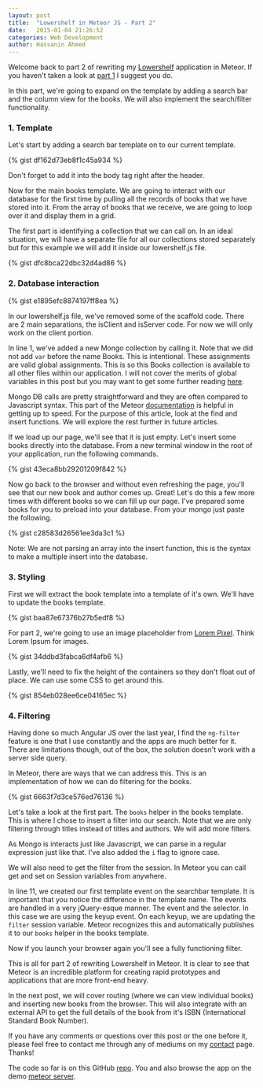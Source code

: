 ```yaml
---
layout: post
title:  "Lowershelf in Meteor JS - Part 2"
date:   2015-01-04 21:26:52
categories: Web Development
author: Hassanin Ahmed
---
```


Welcome back to part 2 of rewriting my [Lowershelf](http://lowershelf.herokuapp.com) application in Meteor. If you haven't taken a look at [part 1](http://hassanin-ahmed.com/web/development/2015/01/03/lowershelf-in-meteor-js-part-1.html) I suggest you do.

In this part, we're going to expand on the template by adding a search bar and the column view for the books. We will also implement the search/filter functionality.

### 1. Template

Let's start by adding a search bar template on to our current template.

{% gist df162d73eb8f1c45a934 %}

Don't forget to add it into the body tag right after the header.

Now for the main books template. We are going to interact with our database for the first time by pulling all the records of books that we have stored into it. From the array of books that we receive, we are going to loop over it and display them in a grid.

The first part is identifying a collection that we can call on. In an ideal situation, we will have a separate file for all our collections stored separately but for this example we will add it inside our lowershelf.js file.

{% gist dfc8bca22dbc32d4ad86 %}

### 2. Database interaction

{% gist e1895efc8874197ff8ea %}

In our lowershelf.js file, we've removed some of the scaffold code. There are 2 main separations, the isClient and isServer code. For now we will only work on the client portion.

In line 1, we've added a new Mongo collection by calling it. Note that we did not add `var` before the name Books. This is intentional. These assignments are valid global assignments. This is so this Books collection is available to all other files within our application. I will not cover the merits of global variables in this post but you may want to get some further reading [here](http://stackoverflow.com/a/2613647/702436).

Mongo DB calls are pretty straightforward and they are often compared to Javascript syntax. This part of the Meteor [documentation](http://docs.meteor.com/#/basic/Mongo-Collection) is helpful in getting up to speed. For the purpose of this article, look at the find and insert functions. We will explore the rest further in future articles.

If we load up our page, we'll see that it is just empty. Let's insert some books directly into the database. From a new terminal window in the root of your application, run the following commands.

{% gist 43eca8bb29201209f842 %}

Now go back to the browser and without even refreshing the page, you'll see that our new book and author comes up. Great! Let's do this a few more times with different books so we can fill up our page. I've prepared some books for you to preload into your database. From your mongo just paste the following.

{% gist c28583d26561ee3da3c1 %}

Note: We are not parsing an array into the insert function, this is the syntax to make a multiple insert into the database.

### 3. Styling

First we will extract the book template into a template of it's own. We'll have to update the books template.

{% gist baa87e67376b27b5edf8 %}

For part 2, we're going to use an image placeholder from [Lorem Pixel](http://lorempixel.com/). Think Lorem Ipsum for images.

{% gist 34ddbd3fabca6df4afb6 %}

Lastly, we'll need to fix the height of the containers so they don't float out of place. We can use some CSS to get around this.

{% gist 854eb028ee6ce04165ec %}

### 4. Filtering

Having done so much Angular JS over the last year, I find the `ng-filter` feature is one that I use constantly and the apps are much better for it. There are limitations though, out of the box, the solution doesn't work with a server side query.

In Meteor, there are ways that we can address this. This is an implementation of how we can do filtering for the books.

{% gist 6663f7d3ce576ed76136 %}

Let's take a look at the first part. The `books` helper in the books template. This is where I chose to insert a filter into our search. Note that we are only filtering through titles instead of titles and authors. We will add more filters.

As Mongo is interacts just like Javascript, we can parse in a regular expression just like that. I've also added the `i` flag to ignore case.

We will also need to get the filter from the session. In Meteor you can call get and set on Session variables from anywhere.

In line 11, we created our first template event on the searchbar template. It is important that you notice the difference in the template name. The events are handled in a very jQuery-esque manner. The event and the selector. In this case we are using the keyup event. On each keyup, we are updating the `filter` session variable. Meteor recognizes this and automatically publishes it to our `books` helper in the books template.

Now if you launch your browser again you'll see a fully functioning filter.

This is all for part 2 of rewriting Lowershelf in Meteor. It is clear to see that Meteor is an incredible platform for creating rapid prototypes and applications that are more front-end heavy.

In the next post, we will cover routing (where we can view individual books) and inserting new books from the browser. This will also integrate with an external API to get the full details of the book from it's ISBN (International Standard Book Number).

If you have any comments or questions over this post or the one before it, please feel free to contact me through any of mediums on my [contact](http://hassanin-ahmed.com/contact-me/) page. Thanks!

The code so far is on this GitHub [repo](https://github.com/sas1ni69/lowershelf-meteor). You and also browse the app on the demo [meteor server](http://lowershelf.meteor.com/).

